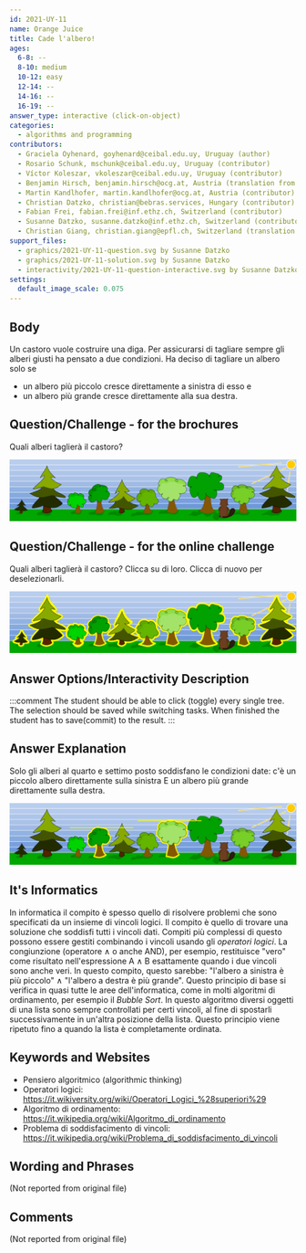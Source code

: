 ```yaml
---
id: 2021-UY-11
name: Orange Juice
title: Cade l'albero!
ages:
  6-8: --
  8-10: medium
  10-12: easy
  12-14: --
  14-16: --
  16-19: --
answer_type: interactive (click-on-object)
categories:
  - algorithms and programming
contributors:
  - Graciela Oyhenard, goyhenard@ceibal.edu.uy, Uruguay (author)
  - Rosario Schunk, mschunk@ceibal.edu.uy, Uruguay (contributor)
  - Víctor Koleszar, vkoleszar@ceibal.edu.uy, Uruguay (contributor)
  - Benjamin Hirsch, benjamin.hirsch@ocg.at, Austria (translation from English into German)
  - Martin Kandlhofer, martin.kandlhofer@ocg.at, Austria (contributor)
  - Christian Datzko, christian@bebras.services, Hungary (contributor)
  - Fabian Frei, fabian.frei@inf.ethz.ch, Switzerland (contributor)
  - Susanne Datzko, susanne.datzko@inf.ethz.ch, Switzerland (contributor, graphics)
  - Christian Giang, christian.giang@epfl.ch, Switzerland (translation from German into Italian)    
support_files:
  - graphics/2021-UY-11-question.svg by Susanne Datzko
  - graphics/2021-UY-11-solution.svg by Susanne Datzko
  - interactivity/2021-UY-11-question-interactive.svg by Susanne Datzko
settings:
  default_image_scale: 0.075
---
```



## Body

Un castoro vuole costruire una diga. Per assicurarsi di tagliare sempre gli alberi giusti ha pensato a due condizioni. Ha deciso di tagliare un albero solo se
- un albero più piccolo cresce direttamente a sinistra di esso e
- un albero più grande cresce direttamente alla sua destra.

## Question/Challenge - for the brochures

Quali alberi taglierà il castoro?

![](graphics/2021-UY-11-question.svg "alberi")

## Question/Challenge - for the online challenge

Quali alberi taglierà il castoro? Clicca su di loro. Clicca di nuovo per deselezionarli.

![](interactivity/2021-UY-11-question-interactive.svg "compito 2021-UY-11")


## Answer Options/Interactivity Description

<!-- empty -->

:::comment
The student should be able to click (toggle) every single tree. The selection should be saved while switching tasks. When finished the student has to save(commit) to the result.
:::

## Answer Explanation

Solo gli alberi al quarto e settimo posto soddisfano le condizioni date: c'è un piccolo albero direttamente sulla sinistra E un albero più grande direttamente sulla destra.

![](graphics/2021-UY-11-solution.svg "soluzione")

## It's Informatics

In informatica il compito è spesso quello di risolvere problemi che sono specificati da un insieme di vincoli logici. Il compito è quello di trovare una soluzione che soddisfi tutti i vincoli dati. Compiti più complessi di questo possono essere gestiti combinando i vincoli usando gli _operatori logici_. La congiunzione (operatore $\wedge$ o anche AND), per esempio, restituisce "vero" come risultato nell'espressione A $\wedge$ B esattamente quando i due vincoli sono anche veri. In questo compito, questo sarebbe: "l'albero a sinistra è più piccolo" $\wedge$ "l'albero a destra è più grande". Questo principio di base si verifica in quasi tutte le aree dell'informatica, come in molti algoritmi di ordinamento, per esempio il _Bubble Sort_. In questo algoritmo diversi oggetti di una lista sono sempre controllati per certi vincoli, al fine di spostarli successivamente in un'altra posizione della lista. Questo principio viene ripetuto fino a quando la lista è completamente ordinata.

## Keywords and Websites

 - Pensiero algoritmico (algorithmic thinking)
 - Operatori logici: https://it.wikiversity.org/wiki/Operatori_Logici_%28superiori%29
 - Algoritmo di ordinamento: https://it.wikipedia.org/wiki/Algoritmo_di_ordinamento
 - Problema di soddisfacimento di vincoli: https://it.wikipedia.org/wiki/Problema_di_soddisfacimento_di_vincoli

 
## Wording and Phrases

(Not reported from original file)


## Comments

(Not reported from original file)
